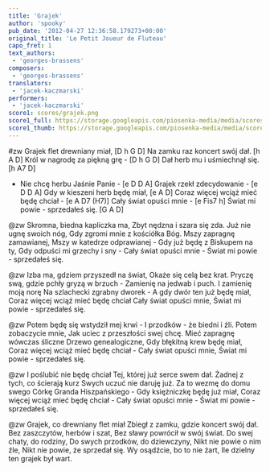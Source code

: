 ```yaml
---
title: 'Grajek'
author: 'spooky'
pub_date: '2012-04-27 12:36:58.179273+00:00'
original_title: 'Le Petit Joueur de Fluteau'
capo_fret: 1
text_authors:
 - 'georges-brassens'
composers:
 - 'georges-brassens'
translators:
 - 'jacek-kaczmarski'
performers:
 - 'jacek-kaczmarski'
score1: scores/grajek.png
score1_full: https://storage.googleapis.com/piosenka-media/media/scores/grajek.png
score1_thumb: https://storage.googleapis.com/piosenka-media/media/scores/grajek.png.180x0_q85_upscale.jpg
---
```


#zw
Grajek flet drewniany miał, [D h G D]
Na zamku raz koncert swój dał. [h A D]
Król w nagrodę za piękną grę - [D h G D]
Dał herb mu i uśmiechnął się. [h A7 D]
- Nie chcę herbu Jaśnie Panie - [e D D A]
Grajek rzekł zdecydowanie - [e D D A]
Gdy w kieszeni herb będę miał, [e A D]
Coraz więcej wciąż mieć będę chciał - [e A D7 (H7)]
Cały świat opuści mnie - [e Fis7 h]
Świat mi powie - sprzedałeś się. [G A D]

@zw
Skromna, biedna kapliczka ma,
Zbyt nędzna i szara się zda.
Już nie ugnę swoich nóg,
Gdy zgromi mnie z kościółka Bóg.
Mszy zapragnę zamawianej,
Mszy w katedrze odprawianej -
Gdy już będę z Biskupem na ty,
Gdy odpuści mi grzechy i sny -
Cały świat opuści mnie -
Świat mi powie - sprzedałeś się.

@zw
Izba ma, gdziem przyszedł na świat,
Okaże się celą bez krat.
Pryczę swą, gdzie pchły gryzą w brzuch -
Zamienię na jedwab i puch.
I zamienię moją norę
Na szlachecki zgrabny dworek -
A gdy dwór ten już będę miał,
Coraz więcej wciąż mieć będę chciał
Cały świat opuści mnie,
Świat mi powie - sprzedałeś się.

@zw
Potem będę się wstydził mej krwi -
I przodków - że biedni i źli.
Potem zobaczycie mnie,
Jak uciec z przeszłości swej chcę.
Mieć zapragnę wówczas śliczne
Drzewo genealogiczne,
Gdy błękitną krew będę miał,
Coraz więcej wciąż mieć będę chciał -
Cały świat opuści mnie,
Świat mi powie - sprzedałeś się.

@zw
I poślubić nie będę chciał
Tej, której już serce swem dał.
Żadnej z tych, co ścierają kurz
Swych uczuć nie daruję już.
Za to wezmę do domu swego
Córkę Granda Hiszpańskiego -
Gdy księżniczkę będę już miał,
Coraz więcej wciąż mieć będę chciał -
Cały świat opuści mnie -
Świat mi powie - sprzedałeś się.

@zw
Grajek, co drewniany flet miał
Zbiegł z zamku, gdzie koncert swój dał.
Bez zaszczytów, herbów i szat,
Bez sławy powrócił w swój świat.
Do swej chaty, do rodziny,
Do swych przodków, do dziewczyny,
Nikt nie powie o nim źle,
Nikt nie powie, że sprzedał się.
Wy osądźcie, bo to nie żart,
Ile dzielny ten grajek był wart.